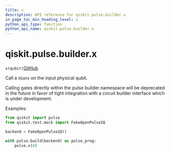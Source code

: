 ```yaml
---
title: x
description: API reference for qiskit.pulse.builder.x
in_page_toc_min_heading_level: 1
python_api_type: function
python_api_name: qiskit.pulse.builder.x
---
```


# qiskit.pulse.builder.x

<span id="qiskit.pulse.builder.x" />

`x(qubit)`[GitHub](https://github.com/qiskit/qiskit/tree/stable/0.20/qiskit/pulse/builder.py "view source code")

Call a `XGate` on the input physical qubit.

<Admonition title="Note" type="note">
  Calling gates directly within the pulse builder namespace will be deprecated in the future in favor of tight integration with a circuit builder interface which is under development.
</Admonition>

Examples:

```python
from qiskit import pulse
from qiskit.test.mock import FakeOpenPulse2Q

backend = FakeOpenPulse2Q()

with pulse.build(backend) as pulse_prog:
    pulse.x(0)
```

